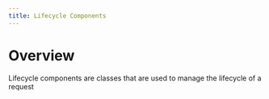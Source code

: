 ```yaml
---
title: Lifecycle Components
---
```


# Overview

Lifecycle components are classes that are used to manage the lifecycle of a request
